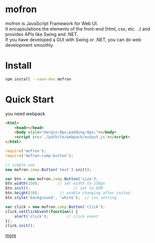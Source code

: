 # mofron

mofron is JavaScript Framework for Web UI.<br>
It encapsulations the elements of the front-end (html, css, etc. ..) and provides APIs like Swing and .NET. <br>
If you have developed a GUI with Swing or .NET, you can do web development smoothly.<br>

# Install

```bash
npm install --save-dev mofron 
```

# Quick Start
you need webpack

```html
<html>
    <head></head>
    <body style="margin:0px;padding:0px;"></body>
    <script src='./path/to/webpack/output.js'></script>
</html>
```

```javascript
require('mofron'); 
require('mofron-comp-button');

// simple use
new mofron.comp.Button('test').init(); 

var btn = new mofron.comp.Button('size');
btn.width(150);        // set width to 150px
btn.init();                   // set to DOM
btn.height(30);         // enable changing after inited
btn.style('background', 'white');  // css setting

var click = new mofron.comp.Button('click');
click.setClickEvent(function() {
    alert('click');        // click event
});
click.init();
```

[more](http://qiita.com/Ki4mTaria/items/3d2ccc1c9867ee9270bf)
